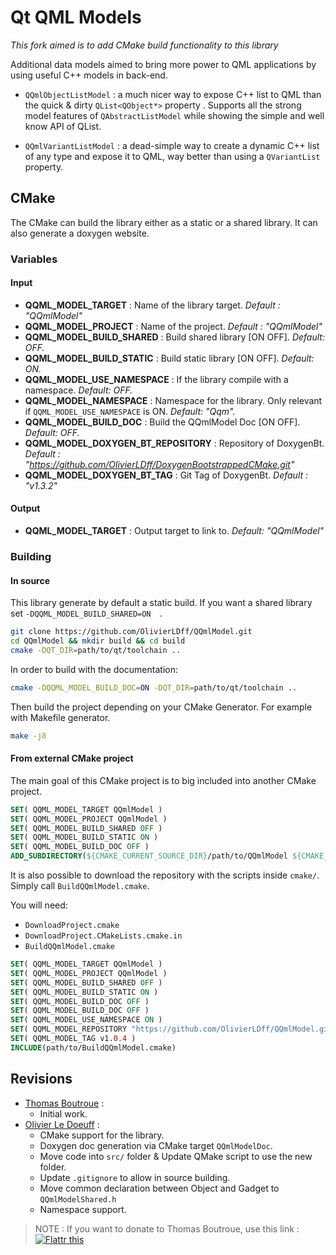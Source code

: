 Qt QML Models
=============

*This fork aimed is to add CMake build functionality to this library*

Additional data models aimed to bring more power to QML applications by using useful C++ models in back-end.

* `QQmlObjectListModel` : a much nicer way to expose C++ list to QML than the quick & dirty `QList<QObject*>` property . Supports all the strong model features of `QAbstractListModel` while showing the simple and well know API of QList.

* `QQmlVariantListModel` : a dead-simple way to create a dynamic C++ list of any type and expose it to QML, way better than using a `QVariantList` property.

## CMake

The CMake can build the library either as a static or a shared library. It can also generate a doxygen website.

### Variables

#### Input

- **QQML_MODEL_TARGET** : Name of the library target. *Default : "QQmlModel"*
- **QQML_MODEL_PROJECT** : Name of the project. *Default : "QQmlModel"*
- **QQML_MODEL_BUILD_SHARED** : Build shared library [ON OFF]. *Default: OFF.*
- **QQML_MODEL_BUILD_STATIC** : Build static library [ON OFF]. *Default: ON.*
- **QQML_MODEL_USE_NAMESPACE** : If the library compile with a namespace. *Default: OFF.*
- **QQML_MODEL_NAMESPACE** : Namespace for the library. Only relevant if `QQML_MODEL_USE_NAMESPACE` is ON. *Default: "Qqm".*
- **QQML_MODEL_BUILD_DOC** : Build the QQmlModel Doc [ON OFF]. *Default: OFF.*
- **QQML_MODEL_DOXYGEN_BT_REPOSITORY** : Repository of DoxygenBt. *Default : "https://github.com/OlivierLDff/DoxygenBootstrappedCMake.git"*
- **QQML_MODEL_DOXYGEN_BT_TAG** : Git Tag of DoxygenBt. *Default : "v1.3.2"*

#### Output

- **QQML_MODEL_TARGET** : Output target to link to. *Default: "QQmlModel"*

### Building

#### In source

This library generate by default a static build. If you want a shared library set `-DQQML_MODEL_BUILD_SHARED=ON  `.

```bash
git clone https://github.com/OlivierLDff/QQmlModel.git
cd QQmlModel && mkdir build && cd build
cmake -DQT_DIR=path/to/qt/toolchain ..
```

In order to build with the documentation:

```bash
cmake -DQQML_MODEL_BUILD_DOC=ON -DQT_DIR=path/to/qt/toolchain ..
```

Then build the project depending on your CMake Generator. For example with Makefile generator.

```bash
make -j8
```

#### From external CMake project

The main goal of this CMake project is to big included into another CMake project.

```cmake
SET( QQML_MODEL_TARGET QQmlModel )
SET( QQML_MODEL_PROJECT QQmlModel )
SET( QQML_MODEL_BUILD_SHARED OFF )
SET( QQML_MODEL_BUILD_STATIC ON )
SET( QQML_MODEL_BUILD_DOC OFF )
ADD_SUBDIRECTORY(${CMAKE_CURRENT_SOURCE_DIR}/path/to/QQmlModel ${CMAKE_CURRENT_BINARY_DIR}/QQmlModel_Build)
```

It is also possible to download the repository with the scripts inside `cmake/`. Simply call `BuildQQmlModel.cmake`.

You will need:

* `DownloadProject.cmake`
* `DownloadProject.CMakeLists.cmake.in`
* `BuildQQmlModel.cmake`

```cmake
SET( QQML_MODEL_TARGET QQmlModel )
SET( QQML_MODEL_PROJECT QQmlModel )
SET( QQML_MODEL_BUILD_SHARED OFF )
SET( QQML_MODEL_BUILD_STATIC ON )
SET( QQML_MODEL_BUILD_DOC OFF )
SET( QQML_MODEL_BUILD_DOC OFF )
SET( QQML_MODEL_USE_NAMESPACE ON )
SET( QQML_MODEL_REPOSITORY "https://github.com/OlivierLDff/QQmlModel.git" )
SET( QQML_MODEL_TAG v1.0.4 )
INCLUDE(path/to/BuildQQmlModel.cmake)
```

## Revisions

* [Thomas Boutroue](mailto:thomas.boutroue@gmail.com) :
  * Initial work.
* [Olivier Le Doeuff](olivier.ldff@gmail.com) : 
  * CMake support for the library.
  * Doxygen doc generation via CMake target `QQmlModelDoc`.
  * Move code into `src/` folder & Update QMake script to use the new folder.
  * Update `.gitignore` to allow in source building.
  * Move common declaration between Object and Gadget to `QQmlModelShared.h`
  * Namespace support.
  
  
> NOTE : If you want to donate to Thomas Boutroue, use this link : [![Flattr this](http://api.flattr.com/button/flattr-badge-large.png)](https://flattr.com/submit/auto?user_id=thebootroo&url=http://gitlab.unique-conception.org/qt-qml-tricks/qt-qml-models)
